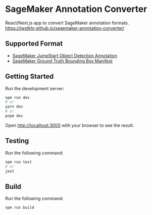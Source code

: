 # SageMaker Annotation Converter
React/Next.js app to convert SageMaker annotation formats.<br/>
https://iwstkhr.github.io/sagemaker-annotation-converter/


## Supported Format
- [SageMaker JumpStart Object Detection Annotation](https://github.com/aws/amazon-sagemaker-examples/blob/main/introduction_to_amazon_algorithms/jumpstart_object_detection/Amazon_JumpStart_Object_Detection.ipynb)
- [SageMaker Ground Truth Bounding Box Manifest](https://docs.aws.amazon.com/sagemaker/latest/dg/sms-data-output.html#sms-output-box)

## Getting Started
Run the development server:

```bash
npm run dev
# or
yarn dev
# or
pnpm dev
```

Open [http://localhost:3000](http://localhost:3000) with your browser to see the result.

## Testing
Run the following command:

```bash
npm run test
# or
jest
```

## Build
Run the following command:

```bash
npm run build
```
